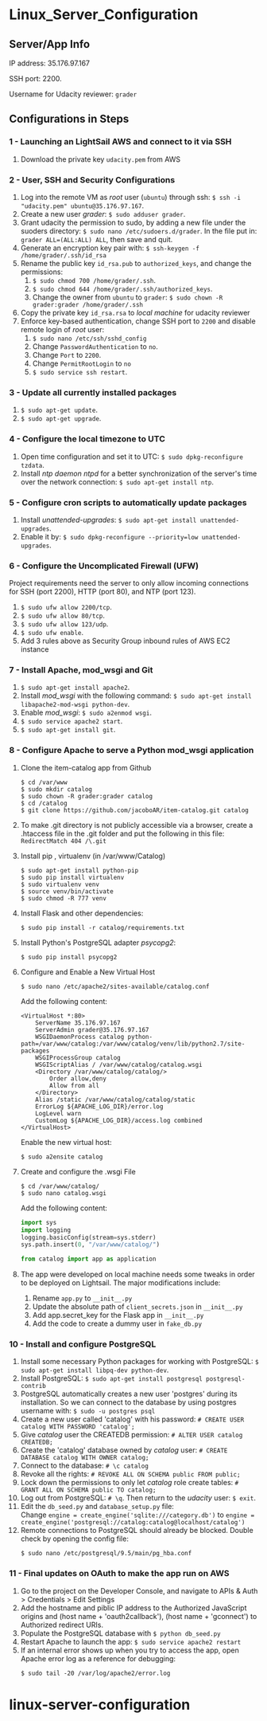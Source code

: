# Linux_Server_Configuration

## Server/App Info

IP address: 35.176.97.167

SSH port: 2200.

Username for Udacity reviewer: `grader`

## Configurations in Steps

### 1 - Launching an LightSail AWS and connect to it via SSH

1. Download the private key `udacity.pem` from AWS

### 2 - User, SSH and Security Configurations

1. Log into the remote VM as *root* user (`ubuntu`) through ssh: `$ ssh -i "udacity.pem" ubuntu@35.176.97.167`.
2. Create a new user *grader*:  `$ sudo adduser grader`.
3. Grant udacity the permission to sudo, by adding a new file under the suoders directory: `$ sudo nano /etc/sudoers.d/grader`. In the file put in: `grader ALL=(ALL:ALL) ALL`, then save and quit.
4. Generate an encryption key pair with: `$ ssh-keygen -f /home/grader/.ssh/id_rsa`
5. Rename the public key `id_rsa.pub` to `authorized_keys`, and change the permissions:
	1. `$ sudo chmod 700 /home/grader/.ssh`.
	2. `$ sudo chmod 644 /home/grader/.ssh/authorized_keys`.
	3. Change the owner from `ubuntu` to `grader`: `$ sudo chown -R grader:grader /home/grader/.ssh`
6. Copy the private key `id_rsa.rsa` to *local machine* for udacity reviewer
7. Enforce key-based authentication, change SSH port to `2200` and disable remote login of *root* user:
   1. `$ sudo nano /etc/ssh/sshd_config`  
   2. Change `PasswordAuthentication` to `no`.
   3. Change `Port` to `2200`.
   4. Change `PermitRootLogin` to `no`
   5. `$ sudo service ssh restart`.

### 3 - Update all currently installed packages

1. `$ sudo apt-get update`.
2. `$ sudo apt-get upgrade`.

### 4 - Configure the local timezone to UTC

1. Open time configuration and set it to UTC: `$ sudo dpkg-reconfigure tzdata`.
2. Install *ntp daemon ntpd* for a better synchronization of the server's time over the network connection: `$ sudo apt-get install ntp`.

### 5 - Configure cron scripts to automatically update packages

1. Install *unattended-upgrades*: `$ sudo apt-get install unattended-upgrades`.
2. Enable it by: `$ sudo dpkg-reconfigure --priority=low unattended-upgrades`.

### 6 - Configure the Uncomplicated Firewall (UFW)

Project requirements need the server to only allow incoming connections for SSH (port 2200), HTTP (port 80), and NTP (port 123).

1. `$ sudo ufw allow 2200/tcp`.
2. `$ sudo ufw allow 80/tcp`.
3. `$ sudo ufw allow 123/udp`.
4. `$ sudo ufw enable`.
5. Add 3 rules above as Security Group inbound rules of AWS EC2 instance

### 7 - Install Apache, mod_wsgi and Git

1. `$ sudo apt-get install apache2`.
2. Install *mod_wsgi* with the following command: `$ sudo apt-get install libapache2-mod-wsgi python-dev`.
3. Enable *mod_wsgi*: `$ sudo a2enmod wsgi`.
4. `$ sudo service apache2 start`.
5. `$ sudo apt-get install git`.

### 8 - Configure Apache to serve a Python mod_wsgi application

1. Clone the item-catalog app from Github
   ```
   $ cd /var/www
   $ sudo mkdir catalog
   $ sudo chown -R grader:grader catalog
   $ cd /catalog
   $ git clone https://github.com/jacoboAR/item-catalog.git catalog
   ```
2. To make .git directory is not publicly accessible via a browser, create a .htaccess file in the .git folder and put the following in this file:  `RedirectMatch 404 /\.git`
3. Install pip , virtualenv (in /var/www/Catalog)
   ```
   $ sudo apt-get install python-pip
   $ sudo pip install virtualenv
   $ sudo virtualenv venv
   $ source venv/bin/activate
   $ sudo chmod -R 777 venv
   ```
4. Install Flask and other dependencies:
   ```
   $ sudo pip install -r catalog/requirements.txt
   ```
5. Install Python's PostgreSQL adapter *psycopg2*:
   ```
   $ sudo pip install psycopg2
   ```
6. Configure and Enable a New Virtual Host
   ```
   $ sudo nano /etc/apache2/sites-available/catalog.conf
   ```
   Add the following content:
   
   ```
   <VirtualHost *:80>
       ServerName 35.176.97.167
       ServerAdmin grader@35.176.97.167
       WSGIDaemonProcess catalog python-path=/var/www/catalog:/var/www/catalog/venv/lib/python2.7/site-packages
       WSGIProcessGroup catalog
       WSGIScriptAlias / /var/www/catalog/catalog.wsgi
       <Directory /var/www/catalog/catalog/>
           Order allow,deny
           Allow from all
       </Directory>
       Alias /static /var/www/catalog/catalog/static
       ErrorLog ${APACHE_LOG_DIR}/error.log
       LogLevel warn
       CustomLog ${APACHE_LOG_DIR}/access.log combined
   </VirtualHost>
   ```
   Enable the new virtual host:
   ```
   $ sudo a2ensite catalog
   ```
7. Create and configure the .wsgi File
   ```
   $ cd /var/www/catalog/
   $ sudo nano catalog.wsgi
   ```
   Add the following content:
   ```python
   import sys
   import logging
   logging.basicConfig(stream=sys.stderr)
   sys.path.insert(0, "/var/www/catalog/")

   from catalog import app as application
   ```
8. The app were developed on local machine needs some tweaks in order to be deployed on Lightsail. The major modifications include:
   1. Rename `app.py` to `__init__.py`
   2. Update the absolute path of `client_secrets.json` in `__init__.py`
   3. Add app.secret_key for the Flask app in `__init__.py`
   4. Add the code to create a dummy user in `fake_db.py`


### 10 - Install and configure PostgreSQL

1. Install some necessary Python packages for working with PostgreSQL: `$ sudo apt-get install libpq-dev python-dev`.
2. Install PostgreSQL: `$ sudo apt-get install postgresql postgresql-contrib`
3. PostgreSQL automatically creates a new user 'postgres' during its installation. So we can connect to the database by using postgres username with: `$ sudo -u postgres psql`
4. Create a new user called 'catalog' with his password: `# CREATE USER catalog WITH PASSWORD 'catalog';`
5. Give *catalog* user the CREATEDB permission: `# ALTER USER catalog CREATEDB;`
6. Create the 'catalog' database owned by *catalog* user: `# CREATE DATABASE catalog WITH OWNER catalog;`
7. Connect to the database: `# \c catalog`
8. Revoke all the rights: `# REVOKE ALL ON SCHEMA public FROM public;`
9. Lock down the permissions to only let *catalog* role create tables: `# GRANT ALL ON SCHEMA public TO catalog;`
10. Log out from PostgreSQL: `# \q`. Then return to the *udacity* user: `$ exit`.
11. Edit the `db_seed.py` and `database_setup.py` file:   
      Change `engine = create_engine('sqlite:///category.db')`
      to `engine = create_engine('postgresql://catalog:catalog@localhost/catalog')`
12. Remote connections to PostgreSQL should already be blocked. Double check by opening the config file:
    ```
    $ sudo nano /etc/postgresql/9.5/main/pg_hba.conf
    ```

### 11 - Final updates on OAuth to make the app run on AWS

1. Go to the project on the Developer Console, and navigate to APIs & Auth > Credentials > Edit Settings
2. Add the hostname and piblic IP address to the Authorized JavaScript origins and (host name + 'oauth2callback'), (host name + 'gconnect') to Authorized redirect URIs.
3. Populate the PostgreSQL database with `$ python db_seed.py`
4. Restart Apache to launch the app: `$ sudo service apache2 restart`
5. If an internal error shows up when you try to access the app, open Apache error log as a reference for debugging:
   ```
   $ sudo tail -20 /var/log/apache2/error.log
   ```

# linux-server-configuration
